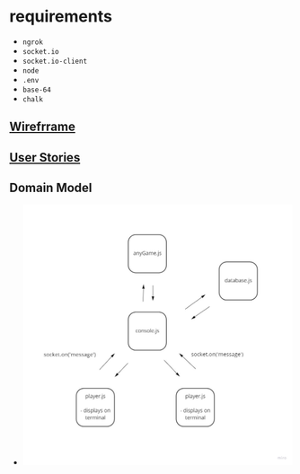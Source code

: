 # requirements

- `ngrok`
- `socket.io`
- `socket.io-client`
- `node`
- `.env`
- `base-64`
- `chalk`

## [Wirefrrame ](https://miro.com/app/board/o9J_lIOTDIw=/?moveToWidget=3074457358291561544&cot=14)

## [User Stories](https://docs.google.com/document/d/1d6HvZM9v-zSnVJIhHfaVVuOr03jaYJIHcZDwWnwsrwM/edit?usp=sharing)

## Domain Model

- ![WireFrame](./Wireframe-Midterm.jpg)
